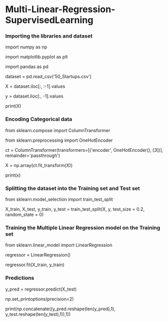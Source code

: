 # Multi-Linear-Regression-SupervisedLearning

### Importing the libraries and dataset

import numpy as np

import matplotlib.pyplot as plt

import pandas as pd

dataset = pd.read_csv('50_Startups.csv')

X = dataset.iloc[:, :-1].values

y = dataset.iloc[:, -1].values

print(X)

### Encoding Categorical data

from sklearn.compose import ColumnTransformer

from sklearn.preprocessing import OneHotEncoder

ct = ColumnTransformer(transformers=[('encoder', OneHotEncoder(), [3])], remainder='passthrough')

X = np.array(ct.fit_transform(X))

print(x)

### Splitting the dataset into the Training set and Test set

from sklearn.model_selection import train_test_split

X_train, X_test, y_train, y_test = train_test_split(X, y, test_size = 0.2, random_state = 0)

### Training the Multiple Linear Regression model on the Training set

from sklearn.linear_model import LinearRegression

regressor = LinearRegression()

regressor.fit(X_train, y_train)

### Predictions

y_pred = regressor.predict(X_test)

np.set_printoptions(precision=2)

print(np.concatenate((y_pred.reshape(len(y_pred),1), y_test.reshape(len(y_test),1)),1))
